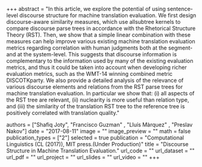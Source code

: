 +++
abstract = "In this article, we explore the potential of using sentence-level discourse structure for machine translation evaluation. We first design discourse-aware similarity measures, which use allsubtree kernels to compare discourse parse trees in accordance with the Rhetorical Structure Theory (RST). Then, we show that a simple linear combination with these measures can help improve various existing machine translation evaluation metrics regarding correlation with human judgments both at the segment- and at the system-level. This suggests that discourse information is complementary to the information used by many of the existing evaluation metrics, and thus it could be taken into account when developing richer evaluation metrics, such as the WMT-14 winning combined metric DISCOTKparty. We also provide a detailed analysis of the relevance of various discourse elements and relations from the RST parse trees for machine translation evaluation. In particular we show that: (i) all aspects of the RST tree are relevant, (ii) nuclearity is more useful than relation type, and (iii) the similarity of the translation RST tree to the reference tree is positively correlated with translation quality." 

authors = ["Shafiq Joty", "Francisco Guzman" , "Lluís Màrquez" , "Preslav Nakov"]
date = "2017-08-11"
image = ""
image_preview = ""
math = false
publication_types = ["2"]
selected = true
publication = "Computational Linguistics (CL (2017)), MIT press.(Under Production)"
title = "Discourse Structure in Machine Translation Evaluation."
url_code = ""
url_dataset = ""
url_pdf = ""
url_project = ""
url_slides = ""
url_video = ""
+++


